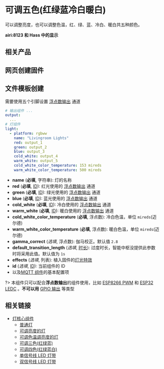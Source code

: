 # 可调五色(红绿蓝冷白暖白)

可以调整亮度，也可以调整色温，红、绿、蓝、冷白、暖白共五种颜色。






**airi:8123 和 Hass 中的显示**



## 相关产品





## 网页创建固件








## 文件模板创建

需要使用五个引脚设置 [浮点数输出](esphome/components/output#浮点数输出) 通道

```yaml
# 输出组件 ...
output:
  ... 
# 灯组件
light:
  - platform: rgbww
    name: "Livingroom Lights"
    red: output_1
    green: output_2
    blue: output_3
    cold_white: output_4
    warm_white: output_5
    cold_white_color_temperature: 153 mireds
    warm_white_color_temperature: 500 mireds
```

- **name** (**必填**, 字符串): 灯的名称
- **red** (**必填**, [ID](esphome/guides/configuration-types#id)): 红光使用的 [浮点数输出](esphome/components/output#浮点数输出) 通道
- **green** (**必填**, [ID](esphome/guides/configuration-types#id)): 绿光使用的 [浮点数输出](esphome/components/output#浮点数输出) 通道
- **blue** (**必填**, [ID](esphome/guides/configuration-types#id)): 蓝光使用的 [浮点数输出](esphome/components/output#浮点数输出) 通道
- **cold_white** (**必填**, [ID](esphome/guides/configuration-types#id)): 冷白使用的 [浮点数输出](esphome/components/output#浮点数输出) 通道
- **warm_white** (**必填**, [ID](esphome/guides/configuration-types#id)): 暖白使用的 [浮点数输出](esphome/components/output#浮点数输出) 通道
- **cold_white_color_temperature** (**必填**, 浮点数): 冷白色温，单位 `mireds`(迈尔德)
- **warm_white_color_temperature** (**必填**, 浮点数): 暖白色温，单位 `mireds`(迈尔德)
- **gamma_correct** (*选填*, 浮点数): 伽马校正。默认值 `2.8`
- **default_transition_length** (*选填*, [时长](esphome/guides/configuration-types#时长)): 过度时长，智能中枢没提供此参数时将采用此值。默认值为 `1s`
- **effects** (*选填*, 列表): 植入固件的[灯光特效](esphome/components/light/#灯光特效)
- **id** (*选填*, [ID](esphome/guides/configuration-types#id)): 当前组件的 ID
- 以及[MQTT 组件](esphome/components/mqtt#MQTT-组件基本配置项)的基本配置项


?> 本组件只可以配合**浮点数输出**的组件使用，比如 [ESP8266 PWM](esphome/components/output/esp8266_pwm) 和 [ESP32 LEDC](esphome/components/output/ledc) 。**不可以用** [GPIO 输出](esphome/components/light/gpio) 等类型


## 相关链接

-  [灯核心组件](esphome/components/light/)
    -  [普通灯](esphome/components/light/binary)
    -  [可调亮度的灯](esphome/components/light/monochromatic)
    -  [可调色温调亮度的灯](esphome/components/light/cwww)
    -  [可调三色(红绿蓝)](esphome/components/light/rgb)
    -  [可调四色(红绿蓝白)](esphome/components/light/rgbw)
    -  [单信号线 LED 灯带](esphome/components/light/fastled_clockless)
    -  [双信号线 LED 灯带](esphome/components/light/fastled_spi)

